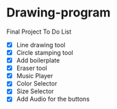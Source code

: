 # Drawing-program
Final Project
To Do List
- [x] Line drawing tool
- [X] Circle stamping tool
- [x] Add boilerplate
- [X] Eraser tool
- [X] Music Player
- [X] Color Selector
- [X] Size Selector
- [X] Add Audio for the buttons

